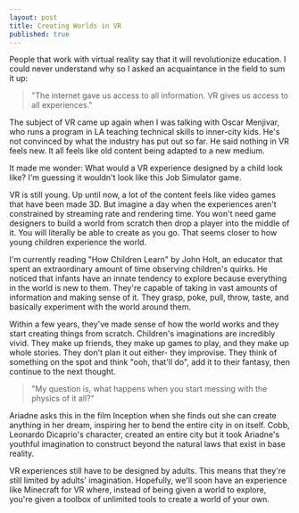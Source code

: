 ```yaml
---
layout: post
title: Creating Worlds in VR
published: true
---
```


People that work with virtual reality say that it will revolutionize education. I could never understand why so I asked an acquaintance in the field to sum it up:

> "The internet gave us access to all information. VR gives us access to all experiences."

The subject of VR came up again when I was talking with Oscar Menjivar, who runs a program in LA teaching technical skills to inner-city kids. He's not convinced by what the industry has put out so far. He said nothing in VR feels new. It all feels like old content being adapted to a new medium.

It made me wonder: What would a VR experience designed by a child look like? I'm guessing it wouldn't look like this Job Simulator game. 

VR is still young. Up until now, a lot of the content feels like video games that have been made 3D. But imagine a day when the experiences aren't constrained by streaming rate and rendering time. You won't need game designers to build a world from scratch then drop a player into the middle of it. You will literally be able to create as you go. That seems closer to how young children experience the world. 

I'm currently reading "How Children Learn" by John Holt, an educator that spent an extraordinary amount of time observing children's quirks. He noticed that infants have an innate tendency to explore because everything in the world is new to them. They're capable of taking in vast amounts of information and making sense of it. They grasp, poke, pull, throw, taste, and basically experiment with the world around them. 

Within a few years, they've made sense of how the world works and they start creating things from scratch. Children's imaginations are incredibly vivid. They make up friends, they make up games to play, and they make up whole stories. They don't plan it out either- they improvise. They think of something on the spot and think "ooh, that'll do", add it to their fantasy, then continue to the next thought.

> "My question is, what happens when you start messing with the physics of it all?" 

Ariadne asks this in the film Inception when she finds out she can create anything in her dream, inspiring her to bend the entire city in on itself. Cobb, Leonardo Dicaprio's character, created an entire city but it took Ariadne's youthful imagination to construct beyond the natural laws that exist in base reality. 

VR experiences still have to be designed by adults. This means that they're still limited by adults' imagination. Hopefully, we'll soon have an experience like Minecraft for VR where, instead of being given a world to explore, you're given a toolbox of unlimited tools to create a world of your own.
